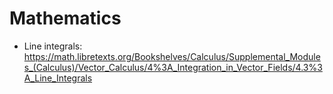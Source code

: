 # Mathematics

* Line integrals: https://math.libretexts.org/Bookshelves/Calculus/Supplemental_Modules_(Calculus)/Vector_Calculus/4%3A_Integration_in_Vector_Fields/4.3%3A_Line_Integrals
